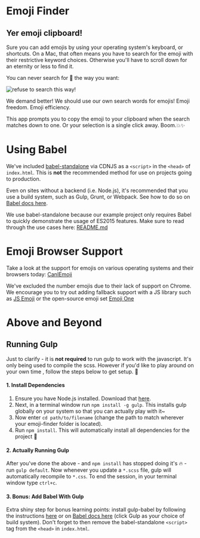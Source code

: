 # Emoji Finder
## Yer emoji clipboard!
Sure you can add emojis by using your operating system's keyboard, or shortcuts. On a Mac, that often means you have to search for the emoji with their restrictive keyword choices. Otherwise you'll have to scroll down for an eternity or less to find it.

You can never search for 💩 the way you want:

![refuse to search this way!](http://g.recordit.co/tiCHLNucFZ.gif)

We demand better! We should use our own search words for emojis! Emoji freedom. Emoji efficiency.

This app prompts you to copy the emoji to your clipboard when the search matches down to one. Or your selection is a single click away. Boom.💥✨


# Using Babel
We've included [babel-standalone](https://github.com/Daniel15/babel-standalone) via CDNJS as a `<script>` in the `<head>` of `index.html`. This is **not** the recommended method for use on projects going to production.

Even on sites without a backend (i.e. Node.js), it's recommended that you use a build system, such as Gulp, Grunt, or Webpack. See how to do so on [Babel docs here](http://babeljs.io/docs/setup/).

We use babel-standalone because our example project only requires Babel to quickly demonstrate the usage of ES2015 features. Make sure to read through the use cases here: [README.md](https://github.com/Daniel15/babel-standalone/blob/master/README.md)


# Emoji Browser Support
Take a look at the support for emojis on various operating systems and their browsers today: [CanIEmoji](http://caniemoji.com/)

We've excluded the number emojis due to their lack of support on Chrome. We encourage you to try out adding fallback support with a JS library such as [JS Emoji](https://github.com/iamcal/js-emoji) or the open-source emoji set [Emoji One](https://github.com/Ranks/emojione)


# Above and Beyond
## Running Gulp
Just to clarify - it is **not required** to run gulp to work with the javascript. It's only being used to compile the scss. However if you'd like to play around on your own time , follow the steps below to get setup. 👯

#### 1. Install Dependencies
1. Ensure you have Node.js installed. Download that [here](https://nodejs.org/en/).
2. Next, in a terminal window run `npm install -g gulp`. This installs gulp globally on your system so that you can actually play with it~
3. Now enter `cd path/to/filename` (change the path to match wherever your emoji-finder folder is located).
4. Run `npm install`. This will automatically install all dependencies for the project 🍰

#### 2. Actually Running Gulp
After you've done the above - and `npm install` has stopped doing it's 🔥 - run `gulp default`. Now whenever you update a `*.scss` file, gulp will automatically recompile to `*.css`. To end the session, in your terminal window type `ctrl+c`.

#### 3. Bonus: Add Babel With Gulp
Extra shiny step for bonus learning points: install gulp-babel by following the instructions [here](https://github.com/babel/gulp-babel) or on [Babel docs here](http://babeljs.io/docs/setup/) (click Gulp as your choice of build system). Don't forget to then remove the babel-standalone `<script>` tag from the `<head>` in `index.html`.
